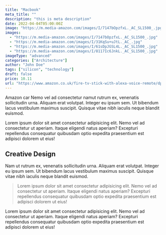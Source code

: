 ```yaml
---
title: "Macbook"
meta_title: ""
description: "this is meta description"
date: 2022-04-04T05:00:00Z
image: "https://m.media-amazon.com/images/I/7147bOpzfxL._AC_SL1500_.jpg"
images:
  - "https://m.media-amazon.com/images/I/7147bOpzfxL._AC_SL1500_.jpg"
  - "https://m.media-amazon.com/images/I/31KqSu+uJtL._AC_.jpg"
  - "https://m.media-amazon.com/images/I/61sDpJGSL4L._AC_SL1500_.jpg"
  - "https://m.media-amazon.com/images/I/8117Ic6JnkL._AC_SL1500_.jpg"
imageType: "advanced"
categories: ["Architecture"]
author: "John Doe"
tags: ["silicon", "technology"]
draft: false
price: 10.11
url: "https://www.amazon.co.uk/fire-tv-stick-with-alexa-voice-remote/dp/B08C1RR8JM"
---
```


Amazon car Nemo vel ad consectetur namut rutrum ex, venenatis sollicitudin urna. Aliquam erat volutpat. Integer eu ipsum sem. Ut bibendum lacus vestibulum maximus suscipit. Quisque vitae nibh iaculis neque blandit euismod.

Lorem ipsum dolor sit amet consectetur adipisicing elit. Nemo vel ad consectetur ut aperiam. Itaque eligendi natus aperiam? Excepturi repellendus consequatur quibusdam optio expedita praesentium est adipisci dolorem ut eius!

## Creative Design

Nam ut rutrum ex, venenatis sollicitudin urna. Aliquam erat volutpat. Integer eu ipsum sem. Ut bibendum lacus vestibulum maximus suscipit. Quisque vitae nibh iaculis neque blandit euismod.

> Lorem ipsum dolor sit amet consectetur adipisicing elit. Nemo vel ad consectetur ut aperiam. Itaque eligendi natus aperiam? Excepturi repellendus consequatur quibusdam optio expedita praesentium est adipisci dolorem ut eius!

Lorem ipsum dolor sit amet consectetur adipisicing elit. Nemo vel ad consectetur ut aperiam. Itaque eligendi natus aperiam? Excepturi repellendus consequatur quibusdam optio expedita praesentium est adipisci dolorem ut eius!
